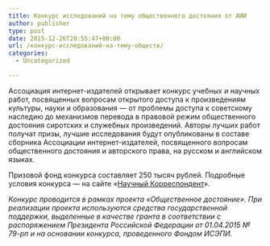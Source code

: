 ```yaml
---
title: Конкурс исследований на тему общественного достояния от АИИ
author: publisher
type: post
date: 2015-12-26T20:55:47+00:00
url: /конкурс-исследований-на-тему-обществ/
categories:
  - Uncategorized

---
```

Ассоциация интернет-издателей открывает конкурс учебных и научных работ, посвященных вопросам открытого доступа к произведениям культуры, науки и образования — от проблемы доступа к советскому наследию до механизмов перевода в правовой режим общественного достояния сиротских и служебных произведений. Авторы лучших работ получат призы, лучшие исследования будут опубликованы в составе сборника Ассоциации интернет-издателей, посвященного вопросам общественного достояния и авторского права, на русском и английском языках.

Призовой фонд конкурса составляет 250 тысяч рублей. Подробные условия конкурса — на сайте «[Научный Корреспондент](http://nauchkor.ru/contests/aktualnye-voprosy-avtorskogo-prava-obschestvennoe-dostoyanie-5672c3a45f1be73857000063)».

*Конкурс проводится в рамках проекта «Общественное достояние». При реализации проекта используются средства государственной поддержки, выделенные в качестве гранта в соответствии с распоряжением Президента Российской Федерации от 01.04.2015 № 79-рп и на основании конкурса, проведенного Фондом ИСЭПИ.*